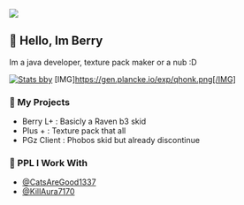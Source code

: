 <p align="left">
  <img src="https://count.getloli.com/get/@BerryPGz?theme=gelbooru" />
</p>

## 👋 Hello, Im Berry

Im a java developer, texture pack maker or a nub :D

[![Stats bby](https://github-readme-stats.vercel.app/api?username=berrypgz&theme=dark)](https://github.com/berrypgz/github-readme-stats) 
[IMG]https://gen.plancke.io/exp/qhonk.png[/IMG]            

### 🚀 My Projects
- Berry L+ : Basicly a Raven b3 skid
- Plus + : Texture pack that all
- PGz Client : Phobos skid but already discontinue

### 👻 PPL I Work With

- [@CatsAreGood1337](https://github.com/CatsAreGood1337)
- [@KillAura7170](https://github.com/KillAura7170)
